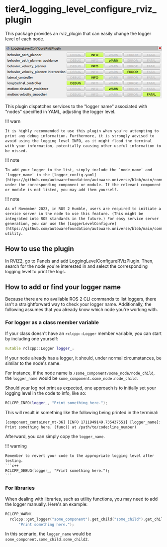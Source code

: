 # tier4_logging_level_configure_rviz_plugin

This package provides an rviz_plugin that can easily change the logger level of each node.

![tier4_logging_level_configure_rviz_plugin](tier4_logging_level_configure_rviz_plugin.png)

This plugin dispatches services to the "logger name" associated with "nodes" specified in YAML, adjusting the logger level.

!!! warn

    It is highly recommended to use this plugin when you're attempting to print any debug information. Furthermore, it is strongly advised to avoid using the logging level INFO, as it might flood the terminal with your information, potentially causing other useful information to be missed.

!!! note

    To add your logger to the list, simply include the `node_name` and `logger_name` in the [logger_config.yaml](https://github.com/autowarefoundation/autoware.universe/blob/main/common/tier4_logging_level_configure_rviz_plugin/config/logger_config.yaml) under the corresponding component or module. If the relevant component or module is not listed, you may add them yourself.

!!! note

    As of November 2023, in ROS 2 Humble, users are required to initiate a service server in the node to use this feature. (This might be integrated into ROS standards in the future.) For easy service server generation, you can use the [LoggerLevelConfigure](https://github.com/autowarefoundation/autoware.universe/blob/main/common/tier4_autoware_utils/include/tier4_autoware_utils/ros/logger_level_configure.hpp) utility.

## How to use the plugin

In RVIZ2, go to Panels and add LoggingLevelConfigureRVizPlugin. Then, search for the node you're interested in and select the corresponding logging level to print the logs.

## How to add or find your logger name

Because there are no available ROS 2 CLI commands to list loggers, there isn't a straightforward way to check your logger name. Additionally, the following assumes that you already know which node you're working with.

### For logger as a class member variable

If your class doesn't have an `rclcpp::Logger` member variable, you can start by including one yourself:

```c++
mutable rclcpp::Logger logger_;
```

If your node already has a logger, it should, under normal circumstances, be similar to the node's name.

For instance, if the node name is `/some_component/some_node/node_child`, the `logger_name` would be `some_component.some_node.node_child`.

Should your log not print as expected, one approach is to initially set your logging level in the code to info, like so:

```c++
RCLCPP_INFO(logger_, "Print something here.");
```

This will result in something like the following being printed in the terminal:

```shell
[component_container_mt-36] [INFO 1711949149.735437551] [logger_name]: Print something here. (func() at /path/to/code:line_number)
```

Afterward, you can simply copy the `logger_name`.

!!! warning

    Remember to revert your code to the appropriate logging level after testing.
    ```c++
    RCLCPP_DEBUG(logger_, "Print something here.");
    ```

### For libraries

When dealing with libraries, such as utility functions, you may need to add the logger manually. Here's an example:

```c++
RCLCPP_WARN(
  rclcpp::get_logger("some_component").get_child("some_child").get_child("some_child2"),
      "Print something here.");
```

In this scenario, the `logger_name` would be `some_component.some_child.some_child2`.
